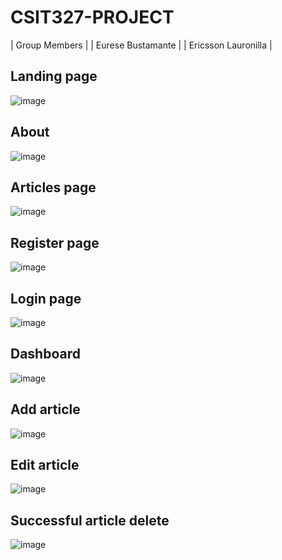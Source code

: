 # CSIT327-PROJECT

| Group Members |
| Eurese Bustamante |
| Ericsson Lauronilla |


## Landing page
![image](https://user-images.githubusercontent.com/18336854/163659513-3f8ce676-a94c-4f33-863e-58c7a9033dc1.png)

## About

![image](https://user-images.githubusercontent.com/18336854/163659582-1763558c-8213-430a-8f07-558230cd3ae9.png)

## Articles page

![image](https://user-images.githubusercontent.com/18336854/163659591-3e130ded-743a-4ac5-aa1c-9a41e1eb0cc6.png)

## Register page

![image](https://user-images.githubusercontent.com/18336854/163659601-fdb3a4ca-355d-4111-a56f-6cf6eed9b53d.png)

## Login page

![image](https://user-images.githubusercontent.com/18336854/163659609-a50bcc14-4ea1-43c1-beab-cec10ff8dd79.png)

## Dashboard

![image](https://user-images.githubusercontent.com/18336854/163659635-d91bd624-441f-4124-b959-26e769ba34da.png)


## Add article

![image](https://user-images.githubusercontent.com/18336854/163659654-fb963732-4346-451b-b239-da7c574a82f0.png)

## Edit article

![image](https://user-images.githubusercontent.com/18336854/163659663-fe14a510-41c4-48ae-b8e6-e4d128efac14.png)

## Successful article delete

![image](https://user-images.githubusercontent.com/18336854/163659671-d73796af-e0ff-4688-92ef-2f8a3d4073a4.png)

